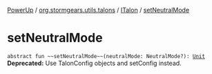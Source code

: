 [PowerUp](../../index.md) / [org.stormgears.utils.talons](../index.md) / [ITalon](index.md) / [setNeutralMode](./set-neutral-mode.md)

# setNeutralMode

`abstract fun ~~setNeutralMode~~(neutralMode: NeutralMode?): `[`Unit`](https://kotlinlang.org/api/latest/jvm/stdlib/kotlin/-unit/index.html)
**Deprecated:** Use TalonConfig objects and setConfig instead.

